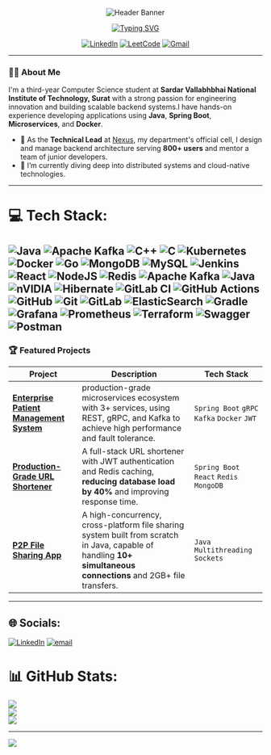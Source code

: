 <p align="center">
  <img src="https://capsule-render.vercel.app/api?type=wave&color=00BFFF&height=280&section=header&text=Mehul%20Jain&fontSize=80&fontColor=ffffff&animation=twinkling&fontAlignY=35" alt="Header Banner"/>
</p>

<div align="center">
  <a href="https://git.io/typing-svg">
    <img src="https://readme-typing-svg.herokuapp.com?font=Fira+Code&size=25&pause=1000&color=00BFFF&center=true&vCenter=true&width=435&lines=Backend+%26+Systems+Developer;Technical+Lead+at+Nexus;Third-year+CSE+Student+at+NIT+Surat" alt="Typing SVG" />
  </a>
</div>

<p align="center">
  <a href="https://www.linkedin.com/in/mehul-jain-61186b23a/"><img src="https://img.shields.io/badge/LinkedIn-0077B5?style=for-the-badge&logo=linkedin&logoColor=white" alt="LinkedIn"></a>
  <a href="https://www.leetcode.com/mehulljainn08"><img src="https://img.shields.io/badge/-LeetCode-FFA116?style=for-the-badge&logo=LeetCode&logoColor=black" alt="LeetCode"></a>
  <a href="mailto:bingemath@gmail.com"><img src="https://img.shields.io/badge/Gmail-D14836?style=for-the-badge&logo=gmail&logoColor=white" alt="Gmail"></a>
</p>

---

### 👨‍💻 About Me

I'm a third-year Computer Science student at **Sardar Vallabhbhai National Institute of Technology, Surat** with a strong passion for engineering innovation and building scalable backend systems.I have hands-on experience developing applications using **Java**, **Spring Boot**, **Microservices**, and **Docker**.

- 🚀 As the **Technical Lead** at [Nexus](https://www.nexus-svnit.in), my department's official cell, I design and manage backend architecture serving **800+ users** and mentor a team of junior developers.
- 🔭 I’m currently diving deep into distributed systems and cloud-native technologies.

---
# 💻 Tech Stack:
![Java](https://img.shields.io/badge/java-%23ED8B00.svg?style=for-the-badge&logo=openjdk&logoColor=white) ![Apache Kafka](https://img.shields.io/badge/Apache%20Kafka-000?style=for-the-badge&logo=apachekafka) ![C++](https://img.shields.io/badge/c++-%2300599C.svg?style=for-the-badge&logo=c%2B%2B&logoColor=white) ![C](https://img.shields.io/badge/c-%2300599C.svg?style=for-the-badge&logo=c&logoColor=white) ![Kubernetes](https://img.shields.io/badge/kubernetes-%23326ce5.svg?style=for-the-badge&logo=kubernetes&logoColor=white) ![Docker](https://img.shields.io/badge/docker-%230db7ed.svg?style=for-the-badge&logo=docker&logoColor=white) ![Go](https://img.shields.io/badge/go-%2300ADD8.svg?style=for-the-badge&logo=go&logoColor=white) ![MongoDB](https://img.shields.io/badge/MongoDB-%234ea94b.svg?style=for-the-badge&logo=mongodb&logoColor=white) ![MySQL](https://img.shields.io/badge/mysql-4479A1.svg?style=for-the-badge&logo=mysql&logoColor=white) ![Jenkins](https://img.shields.io/badge/jenkins-%232C5263.svg?style=for-the-badge&logo=jenkins&logoColor=white) ![React](https://img.shields.io/badge/react-%2320232a.svg?style=for-the-badge&logo=react&logoColor=%2361DAFB) ![NodeJS](https://img.shields.io/badge/node.js-6DA55F?style=for-the-badge&logo=node.js&logoColor=white) ![Redis](https://img.shields.io/badge/redis-%23DD0031.svg?style=for-the-badge&logo=redis&logoColor=white) ![Apache Kafka](https://img.shields.io/badge/Apache%20Kafka-000?style=for-the-badge&logo=apachekafka) ![Java](https://img.shields.io/badge/java-%23ED8B00.svg?style=for-the-badge&logo=openjdk&logoColor=white) ![nVIDIA](https://img.shields.io/badge/cuda-000000.svg?style=for-the-badge&logo=nVIDIA&logoColor=green) ![Hibernate](https://img.shields.io/badge/Hibernate-59666C?style=for-the-badge&logo=Hibernate&logoColor=white) ![GitLab CI](https://img.shields.io/badge/gitlab%20CI-%23181717.svg?style=for-the-badge&logo=gitlab&logoColor=white) ![GitHub Actions](https://img.shields.io/badge/github%20actions-%232671E5.svg?style=for-the-badge&logo=githubactions&logoColor=white) ![GitHub](https://img.shields.io/badge/github-%23121011.svg?style=for-the-badge&logo=github&logoColor=white) ![Git](https://img.shields.io/badge/git-%23F05033.svg?style=for-the-badge&logo=git&logoColor=white) ![GitLab](https://img.shields.io/badge/gitlab-%23181717.svg?style=for-the-badge&logo=gitlab&logoColor=white) ![ElasticSearch](https://img.shields.io/badge/-ElasticSearch-005571?style=for-the-badge&logo=elasticsearch) ![Gradle](https://img.shields.io/badge/Gradle-02303A.svg?style=for-the-badge&logo=Gradle&logoColor=white) ![Grafana](https://img.shields.io/badge/grafana-%23F46800.svg?style=for-the-badge&logo=grafana&logoColor=white) ![Prometheus](https://img.shields.io/badge/Prometheus-E6522C?style=for-the-badge&logo=Prometheus&logoColor=white) ![Terraform](https://img.shields.io/badge/terraform-%235835CC.svg?style=for-the-badge&logo=terraform&logoColor=white) ![Swagger](https://img.shields.io/badge/-Swagger-%23Clojure?style=for-the-badge&logo=swagger&logoColor=white) ![Postman](https://img.shields.io/badge/Postman-FF6C37?style=for-the-badge&logo=postman&logoColor=white)
---
### 🏆 Featured Projects

| Project                                                                            | Description                                                                                                                                                           | Tech Stack                                                                                                             |
| ---------------------------------------------------------------------------------- | --------------------------------------------------------------------------------------------------------------------------------------------------------------------- | ---------------------------------------------------------------------------------------------------------------------- |
| **[Enterprise Patient Management System](https://github.com/mehulljainn08/LINK-TO-REPO)** |  production-grade microservices ecosystem with 3+ services, using REST, gRPC, and Kafka to achieve high performance and fault tolerance.                | `Spring Boot` `gRPC` `Kafka` `Docker` `JWT`                                                                 |
| **[Production-Grade URL Shortener](https://github.com/mehulljainn08/LINK-TO-REPO)** | A full-stack URL shortener with JWT authentication and Redis caching, **reducing database load by 40%** and improving response time.                | `Spring Boot` `React` `Redis` `MongoDB`                                                                     |
| **[P2P File Sharing App](https://github.com/mehulljainn08/LINK-TO-REPO)** | A high-concurrency, cross-platform file sharing system built from scratch in Java, capable of handling **10+ simultaneous connections** and 2GB+ file transfers. | `Java` `Multithreading` `Sockets`                                                                                 |

---

## 🌐 Socials:
[![LinkedIn](https://img.shields.io/badge/LinkedIn-%230077B5.svg?logo=linkedin&logoColor=white)](https://linkedin.com/in/https://www.linkedin.com/in/mehul-jain-61186b23a/) [![email](https://img.shields.io/badge/Email-D14836?logo=gmail&logoColor=white)](mailto:bingemath08@gmail.com) 


# 📊 GitHub Stats:
![](https://github-readme-stats.vercel.app/api?username=mehulljainn08&theme=dark&hide_border=false&include_all_commits=false&count_private=false)<br/>
![](https://nirzak-streak-stats.vercel.app/?user=mehulljainn08&theme=dark&hide_border=false)<br/>
![](https://github-readme-stats.vercel.app/api/top-langs/?username=mehulljainn08&theme=dark&hide_border=false&include_all_commits=false&count_private=false&layout=compact)

---
[![](https://visitcount.itsvg.in/api?id=mehulljainn08&icon=0&color=0)](https://visitcount.itsvg.in)

<!-- Proudly created with GPRM ( https://gprm.itsvg.in ) -->

